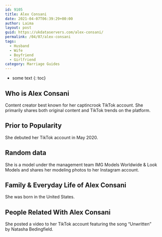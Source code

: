 ```yaml
---
id: 9105
title: Alex Consani
date: 2021-04-07T06:39:29+00:00
author: Laima
layout: post
guid: https://ukdataservers.com/alex-consani/
permalink: /04/07/alex-consani
tags:
  - Husband
  - Wife
  - Boyfriend
  - Girlfriend
category: Marriage Guides
---
```


* some text
{: toc}


## Who is Alex Consani
                  
                  
                  
Content creator best known for her captincrook TikTok account. She primarily shares both original content and TikTok trends on the platform. 
                  
              
            
              
            
                
                
                
## Prior to Popularity
                  
                  
                  
She debuted her TikTok account in May 2020. 
                  
              
            
              
            
                
                
                
## Random data
                  
                  
                  
She is a model under the management team IMG Models Worldwide & Look Models and shares her modeling photos to her Instagram account. 
                  
              
            
              
            
                
                
                
## Family & Everyday Life of Alex Consani
                  
                  
                  
She was born in the United States. 
                  
              
            
              
            
                
                
                
## People Related With Alex Consani
                  
                  
                  
She posted a video to her TikTok account featuring the song &#8220;Unwritten&#8221; by Natasha Bedingfield.
                  
              
            
              
            
                
              
            
              
              
            
            
              
            
          
          
          